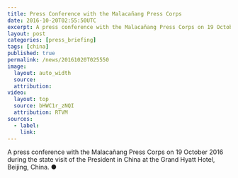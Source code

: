 ```yaml
---
title: Press Conference with the Malacañang Press Corps
date: 2016-10-20T02:55:50UTC
excerpt: A press conference with the Malacañang Press Corps on 19 October 2016 during the state visit of the President in China at the Grand Hyatt Hotel, Beijing, China.
layout: post
categories: [press_briefing]
tags: [china]
published: true
permalink: /news/20161020T025550
image:
  layout: auto_width
  source: 
  attribution: 
video:
  layout: top
  source: bHWC1r_zNQI
  attribution: RTVM
sources:
  - label:
    link:
---
```


A press conference with the Malacañang Press Corps on 19 October 2016 during the state visit of the President in China at the Grand Hyatt Hotel, Beijing, China.
&#x25cf;
